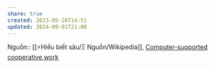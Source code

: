 ```yaml
---
share: true
created: 2023-05-26T14:51
updated: 2024-09-01T21:08
---
```

Nguồn:: [[⚡Hiểu biết sâu/Ξ Nguồn/Wikipedia]], [Computer-supported cooperative work](https://en.wikipedia.org/wiki/Computer-supported_cooperative_work#Standardization_in_information_infrastructure)
